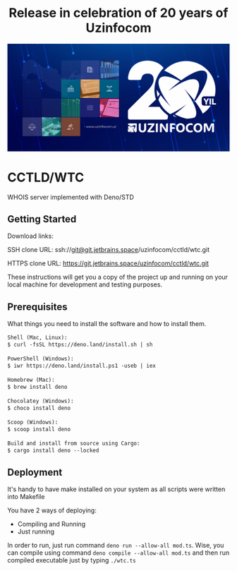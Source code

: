 <p align="center"><h1 align="center">Release in celebration of 20 years of Uzinfocom</h1></p>

![Uzinfocom's 20s](./.github/assets/20.jpg)

# CCTLD/WTC

WHOIS server implemented with Deno/STD

## Getting Started

Download links:

SSH clone URL: ssh://git@git.jetbrains.space/uzinfocom/cctld/wtc.git

HTTPS clone URL: https://git.jetbrains.space/uzinfocom/cctld/wtc.git

These instructions will get you a copy of the project up and running on your
local machine for development and testing purposes.

## Prerequisites

What things you need to install the software and how to install them.

```
Shell (Mac, Linux):
$ curl -fsSL https://deno.land/install.sh | sh

PowerShell (Windows):
$ iwr https://deno.land/install.ps1 -useb | iex

Homebrew (Mac):
$ brew install deno

Chocolatey (Windows):
$ choco install deno

Scoop (Windows):
$ scoop install deno

Build and install from source using Cargo:
$ cargo install deno --locked
```

## Deployment

It's handy to have make installed on your system as all scripts were written
into Makefile

You have 2 ways of deploying:

- Compiling and Running
- Just running

In order to run, just run command `deno run --allow-all mod.ts`. Wise, you can
compile using command `deno compile --allow-all mod.ts` and then run compiled
executable just by typing `./wtc.ts`

